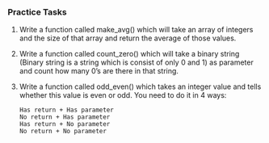 ### Practice Tasks

1.  Write a function called make_avg() which will take an array of integers and the size of that array and return the average of those values.

2.  Write a function called count_zero() which will take a binary string (Binary string is a string which is consist of only 0 and 1) as parameter and count how many 0’s are there in that string.

3)  Write a function called odd_even() which takes an integer value and tells whether this value is even or odd. You need to do it in 4 ways:
    <br>

        Has return + Has parameter
        No return + Has parameter
        Has return + No parameter
        No return + No parameter
